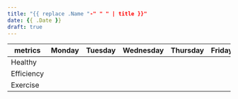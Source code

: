 ```yaml
---
title: "{{ replace .Name "-" " " | title }}"
date: {{ .Date }}
draft: true
---
```


| metrics    | Monday | Tuesday | Wednesday | Thursday | Friday | Saturday | Sunday |
|------------|--------|---------|-----------|----------|--------|----------|--------|
| Healthy    |       |        |          |         |       |         |       |
| Efficiency |       |        |          |         |       |         |       |
| Exercise   |       |        |          |         |       |         |       |